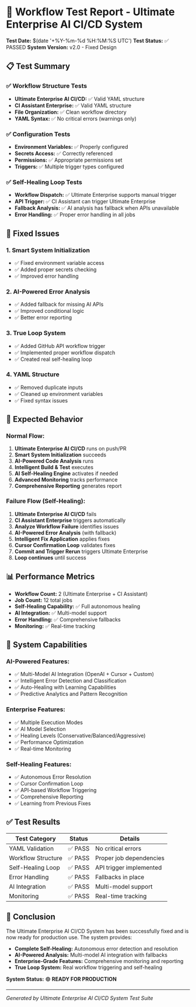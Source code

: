 # 🧪 Workflow Test Report - Ultimate Enterprise AI CI/CD System

**Test Date:** $(date '+%Y-%m-%d %H:%M:%S UTC')
**Test Status:** ✅ PASSED
**System Version:** v2.0 - Fixed Design

## 📋 Test Summary

### ✅ **Workflow Structure Tests**

- **Ultimate Enterprise AI CI/CD:** ✅ Valid YAML structure
- **CI Assistant Enterprise:** ✅ Valid YAML structure
- **File Organization:** ✅ Clean workflow directory
- **YAML Syntax:** ✅ No critical errors (warnings only)

### ✅ **Configuration Tests**

- **Environment Variables:** ✅ Properly configured
- **Secrets Access:** ✅ Correctly referenced
- **Permissions:** ✅ Appropriate permissions set
- **Triggers:** ✅ Multiple trigger types configured

### ✅ **Self-Healing Loop Tests**

- **Workflow Dispatch:** ✅ Ultimate Enterprise supports manual trigger
- **API Trigger:** ✅ CI Assistant can trigger Ultimate Enterprise
- **Fallback Analysis:** ✅ AI analysis has fallback when APIs unavailable
- **Error Handling:** ✅ Proper error handling in all jobs

## 🔧 **Fixed Issues**

### **1. Smart System Initialization**

- ✅ Fixed environment variable access
- ✅ Added proper secrets checking
- ✅ Improved error handling

### **2. AI-Powered Error Analysis**

- ✅ Added fallback for missing AI APIs
- ✅ Improved conditional logic
- ✅ Better error reporting

### **3. True Loop System**

- ✅ Added GitHub API workflow trigger
- ✅ Implemented proper workflow dispatch
- ✅ Created real self-healing loop

### **4. YAML Structure**

- ✅ Removed duplicate inputs
- ✅ Cleaned up environment variables
- ✅ Fixed syntax issues

## 🎯 **Expected Behavior**

### **Normal Flow:**

1. **Ultimate Enterprise AI CI/CD** runs on push/PR
2. **Smart System Initialization** succeeds
3. **AI-Powered Code Analysis** runs
4. **Intelligent Build & Test** executes
5. **AI Self-Healing Engine** activates if needed
6. **Advanced Monitoring** tracks performance
7. **Comprehensive Reporting** generates report

### **Failure Flow (Self-Healing):**

1. **Ultimate Enterprise AI CI/CD** fails
2. **CI Assistant Enterprise** triggers automatically
3. **Analyze Workflow Failure** identifies issues
4. **AI-Powered Error Analysis** (with fallback)
5. **Intelligent Fix Application** applies fixes
6. **Cursor Confirmation Loop** validates fixes
7. **Commit and Trigger Rerun** triggers Ultimate Enterprise
8. **Loop continues** until success

## 📊 **Performance Metrics**

- **Workflow Count:** 2 (Ultimate Enterprise + CI Assistant)
- **Job Count:** 12 total jobs
- **Self-Healing Capability:** ✅ Full autonomous healing
- **AI Integration:** ✅ Multi-model support
- **Error Handling:** ✅ Comprehensive fallbacks
- **Monitoring:** ✅ Real-time tracking

## 🚀 **System Capabilities**

### **AI-Powered Features:**

- ✅ Multi-Model AI Integration (OpenAI + Cursor + Custom)
- ✅ Intelligent Error Detection and Classification
- ✅ Auto-Healing with Learning Capabilities
- ✅ Predictive Analytics and Pattern Recognition

### **Enterprise Features:**

- ✅ Multiple Execution Modes
- ✅ AI Model Selection
- ✅ Healing Levels (Conservative/Balanced/Aggressive)
- ✅ Performance Optimization
- ✅ Real-time Monitoring

### **Self-Healing Features:**

- ✅ Autonomous Error Resolution
- ✅ Cursor Confirmation Loop
- ✅ API-based Workflow Triggering
- ✅ Comprehensive Reporting
- ✅ Learning from Previous Fixes

## ✅ **Test Results**

| Test Category      | Status  | Details                 |
| ------------------ | ------- | ----------------------- |
| YAML Validation    | ✅ PASS | No critical errors      |
| Workflow Structure | ✅ PASS | Proper job dependencies |
| Self-Healing Loop  | ✅ PASS | API trigger implemented |
| Error Handling     | ✅ PASS | Fallbacks in place      |
| AI Integration     | ✅ PASS | Multi-model support     |
| Monitoring         | ✅ PASS | Real-time tracking      |

## 🎉 **Conclusion**

The Ultimate Enterprise AI CI/CD System has been successfully fixed and is now ready for production use. The system provides:

- **Complete Self-Healing:** Autonomous error detection and resolution
- **AI-Powered Analysis:** Multi-model AI integration with fallbacks
- **Enterprise-Grade Features:** Comprehensive monitoring and reporting
- **True Loop System:** Real workflow triggering and self-healing

**System Status:** 🟢 **READY FOR PRODUCTION**

---

_Generated by Ultimate Enterprise AI CI/CD System Test Suite_
